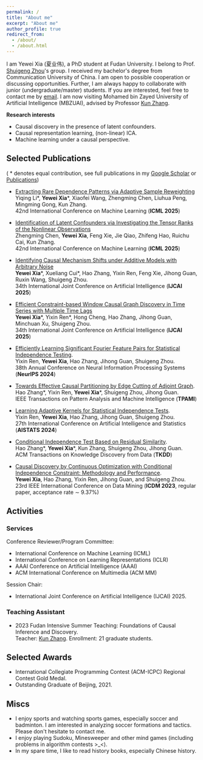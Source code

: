 ```yaml
---
permalink: /
title: "About me"
excerpt: "About me"
author_profile: true
redirect_from: 
  - /about/
  - /about.html
---
```


I am Yewei Xia (夏业伟), a PhD student at Fudan University.
I belong to Prof. [Shuigeng Zhou](https://scholar.google.com/citations?user=yAE-Av4AAAAJ&hl=zh-CN)'s group.
I received my bachelor's degree from Communication University of China. I am open to possible cooperation or discussing opportunities. Further, I am always happy to collaborate with junior (undergraduate/master) students. If you are interested, feel free to contact me by [email](ywxia23@m.fudan.edu.cn). I am now visiting Mohamed bin Zayed University of Artificial Intelligence (MBZUAI), advised by Professor [Kun Zhang](https://www.andrew.cmu.edu/user/kunz1/index.html).


**Research interests**
* Causal discovery in the presence of latent confounders.
* Causal representation learning, (non-linear) ICA.
* Machine learning under a causal perspective.


## Selected Publications 
( * denotes equal contribution, see full publications in my [Google Scholar](https://scholar.google.com/citations?user=meWQHcgAAAAJ&hl=en) or [Publications](https://xyw5vplus1.github.io/publications/))

- [Extracting Rare Dependence Patterns via Adaptive Sample Reweighting](https://openreview.net/pdf?id=iIPAdNq9cq)  
  Yiqing Li\*, **Yewei Xia**\*, Xiaofei Wang, Zhengming Chen, Liuhua Peng, Mingming Gong, Kun Zhang.  
  42nd International Conference on Machine Learning (**ICML 2025**)

- [Identification of Latent Confounders via Investigating the Tensor Ranks of the Nonlinear Observations](https://openreview.net/pdf?id=WH3ZRH2jno)  
  Zhengming Chen, **Yewei Xia**, Feng Xie, Jie Qiao, Zhifeng Hao, Ruichu Cai, Kun Zhang.  
  42nd International Conference on Machine Learning (**ICML 2025**)  

- [Identifying Causal Mechanism Shifts under Additive Models with Arbitrary Noise](https://www.ijcai.org/proceedings/2025/0524.pdf)   
  **Yewei Xia**\*, Xueliang Cui\*, Hao Zhang, Yixin Ren, Feng Xie, Jihong Guan, Ruxin Wang, Shuigeng Zhou.   
  34th International Joint Conference on Artificial Intelligence (**IJCAI 2025**)  

- [Efficient Constraint-based Window Causal Graph Discovery in Time Series with Multiple Time Lags](https://www.ijcai.org/proceedings/2025/1011.pdf)   
  **Yewei Xia**\*, Yixin Ren\*, Hong Cheng, Hao Zhang, Jihong Guan, Minchuan Xu, Shuigeng Zhou.  
  34th International Joint Conference on Artificial Intelligence (**IJCAI 2025**)  

- [Efficiently Learning Significant Fourier Feature Pairs for Statistical Independence Testing](https://openreview.net/pdf?id=BEiqNQZIky).  
  Yixin Ren, **Yewei Xia**, Hao Zhang, Jihong Guan, Shuigeng Zhou.  
  38th Annual Conference on Neural Information Processing Systems (**NeurIPS 2024**)  

- [Towards Effective Causal Partitioning by Edge Cutting of Adjoint Graph](https://ieeexplore.ieee.org/stamp/stamp.jsp?arnumber=10614830).  
  Hao Zhang\*, Yixin Ren, **Yewei Xia**\*, Shuigeng Zhou, Jihong Guan.  
  IEEE Transactions on Pattern Analysis and Machine Intelligence (**TPAMI**)
  
- [Learning Adaptive Kernels for Statistical Independence Tests](https://proceedings.mlr.press/v238/ren24a/ren24a.pdf).  
  Yixin Ren, **Yewei Xia**, Hao Zhang, Jihong Guan, Shuigeng Zhou.  
  27th International Conference on Artificial Intelligence and Statistics (**AISTATS 2024**)

- [Conditional Independence Test Based on Residual Similarity](https://dl.acm.org/doi/abs/10.1145/3593810).  
  Hao Zhang\*, **Yewei Xia**\*, Kun Zhang, Shuigeng Zhou, Jihong Guan.  
  ACM Transactions on Knowledge Discovery from Data (**TKDD**)

- [Causal Discovery by Continuous Optimization with Conditional Independence Constraint: Methodology and Performance](https://ieeexplore.ieee.org/abstract/document/10415743).  
  **Yewei Xia**, Hao Zhang, Yixin Ren, Jihong Guan, and Shuigeng Zhou.  
  23rd IEEE International Conference on Data Mining (**ICDM 2023**, regular paper, acceptance rate $\sim$ 9.37%)
  
## Activities
### Services
Conference Reviewer/Program Committee:
  * International Conference on Machine Learning (ICML)
  * International Conference on Learning Representations (ICLR)
  * AAAI Conference on Artificial Intelligence (AAAI)
  * ACM International Conference on Multimedia (ACM MM)

Session Chair: 
  * International Joint Conference on Artificial Intelligence (IJCAI) 2025.


### Teaching Assistant
- 2023 Fudan Intensive Summer Teaching: Foundations of Causal Inference and Discovery.  
  Teacher: [Kun Zhang](https://www.andrew.cmu.edu/user/kunz1/index.html). Enrollment: 21 graduate students.

## Selected Awards
- International Collegiate Programming Contest (ACM-ICPC) Regional Contest Gold Medal.
- Outstanding Graduate of Beijing, 2021.

## Miscs
* I enjoy sports and watching sports games, especially soccer and badminton. I am interested in analyzing soccer formations and tactics. Please don't hesitate to contact me.
* I enjoy playing Sudoku, Minesweeper and other mind games (including problems in algorithm contests >_<). 
* In my spare time, I like to read history books, especially Chinese history.
